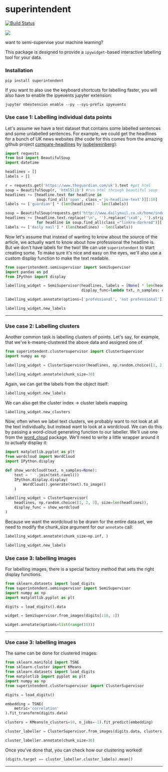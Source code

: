 
# superintendent

[![Build Status](https://travis-ci.org/janfreyberg/superintendent.svg?branch=master)](https://travis-ci.org/janfreyberg/superintendent)

![](logo.png)

want to semi-supervise your machine learning?

This package is designed to provide a `ipywidget`-based interactive labelling tool for your data.

### Installation

```
pip install superintendent
```

If you want to also use the keyboard shortcuts for labelling faster, you will
also have to enable the ipyevents jupyter extension:

```
jupyter nbextension enable --py --sys-prefix ipyevents
```


### Use case 1: Labelling individual data points

Let's assume we have a text dataset that contains some labelled sentences and
some unlabelled sentences. For example, we could get the headlines for a bunch
of UK news websites (the code for this comes from the amazing github project
[compare-headlines](https://github.com/isobelweinberg/compare-headlines/blob/master/scrape-headlines.ipynb)
by [isobelweinberg](https://github.com/isobelweinberg)):


```python
import requests
from bs4 import BeautifulSoup
import datetime

headlines = []
labels = []

r = requests.get('https://www.theguardian.com/uk').text #get html
soup = BeautifulSoup(r, 'html5lib') #run html through beautiful soup
headlines += [headline.text for headline in
              soup.find_all('span', class_='js-headline-text')][:10]
labels += ['guardian'] * (len(headlines) - len(labels))

soup = BeautifulSoup(requests.get('http://www.dailymail.co.uk/home/index.html').text, 'html5lib')
headlines += [headline.text.replace('\n', '').replace('\xa0', '').strip()
              for headline in soup.find_all(class_="linkro-darkred")][:10]
labels += ['daily mail'] * (len(headlines) - len(labels))

```

Now let's assume that instead of wanting to know about the source of the
article, we actually want to know about how professional the headline is. But we
don't have labels for the two! We can use `superintendent` to start creating
some. To make sure it's nice and easy on the eyes, we'll also use a custom
display function to make the text readable.

```python
from superintendent.semisupervisor import SemiSupervisor
import pandas as pd
from IPython import display

labelling_widget = SemiSupervisor(headlines, labels = [None] * len(headlines),
                                  display_func=lambda txt, n_samples: display.display(display.HTML(txt[0])))
```


```python
labelling_widget.annotate(options=['professional', 'not professional'])
```


```python
labelling_widget.new_labels
```

---

### Use case 2: Labelling clusters

Another common task is labelling clusters of points. Let's say, for example,
that we've k-means-clustered the above data and assigned one of

```python
from superintendent.clustersupervisor import ClusterSupervisor
import numpy as np
```


```python
labelling_widget = ClusterSupervisor(headlines, np.random.choice([1, 2, 3], size=len(headlines)))
```


```python
labelling_widget.annotate(chunk_size=30)
```

Again, we can get the labels from the object itself:


```python
labelling_widget.new_labels
```

We can also get the cluster index -> cluster labels mapping.


```python
labelling_widget.new_clusters
```

Now, often when we label text clusters, we probably want to not look at all the
text individually, but instead want to look at a wordcloud. We can do this by
passing a word-cloud generating function to our labeller. We'll use one from the
[word_cloud](https://github.com/amueller/word_cloud) package. We'll need to
write a little wrapper around it to actually display it:

```python
import matplotlib.pyplot as plt
from wordcloud import WordCloud
import IPython.display

def show_wordcloud(text, n_samples=None):
    text = ' '.join(text.ravel())
    IPython.display.display(
        WordCloud().generate(text).to_image()
    )
```


```python
labelling_widget = ClusterSupervisor(
    headlines, np.random.choice([1, 2, 3], size=len(headlines)),
    display_func = show_wordcloud
)
```

Because we want the wordcloud to be drawn for the entire data set, we need to
modify the chunk_size argument for our `annotate` call:

```python
labelling_widget.annotate(chunk_size=np.inf, )
```


```python
labelling_widget.new_labels
```

### Use case 3: labelling images

For labelling images, there is a special factory method that sets the right display functions.


```python
from sklearn.datasets import load_digits
from superintendent.semisupervisor import SemiSupervisor
import numpy as np
import matplotlib.pyplot as plt

digits = load_digits().data
```


```python
widget = SemiSupervisor.from_images(digits[:10, :])
```


```python
widget.annotate(options=list(range(10)))
```

---

### Use case 3: labelling images

The same can be done for clustered images:


```python
from sklearn.manifold import TSNE
from sklearn.cluster import KMeans
from sklearn.datasets import load_digits
from matplotlib import pyplot as plt
import numpy as np
from superintendent.clustersupervisor import ClusterSupervisor

digits = load_digits()
```


```python
embedding = TSNE(
    metric='correlation'
).fit_transform(digits.data)
```


```python
clusters = KMeans(n_clusters=10, n_jobs=-1).fit_predict(embedding)

```


```python
cluster_labeller = ClusterSupervisor.from_images(digits.data, clusters)
```


```python
cluster_labeller.annotate(chunk_size=36)
```

Once you've done that, you can check how our clustering worked!


```python
(digits.target == cluster_labeller.cluster_labels).mean()
```

---
